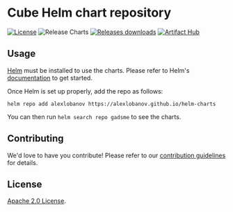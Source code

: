 # Cube Helm chart repository

[![License](https://img.shields.io/badge/License-Apache%202.0-blue.svg)](https://opensource.org/licenses/Apache-2.0) ![Release Charts](https://github.com/gadsme/charts/workflows/Release%20Charts/badge.svg?branch=main) [![Releases downloads](https://img.shields.io/github/downloads/gadsme/charts/total.svg)](https://github.com/gadsme/charts/releases) [![Artifact Hub](https://img.shields.io/endpoint?url=https://artifacthub.io/badge/repository/gadsme)](https://artifacthub.io/packages/search?repo=gadsme)

## Usage

[Helm](https://helm.sh) must be installed to use the charts.
Please refer to Helm's [documentation](https://helm.sh/docs/) to get started.

Once Helm is set up properly, add the repo as follows:

```console
helm repo add alexlobanov https://alexlobanov.github.io/helm-charts
```

You can then run `helm search repo gadsme` to see the charts.

## Contributing

We'd love to have you contribute! Please refer to our [contribution guidelines](https://github.com/gadsme/charts/blob/main/CONTRIBUTING.md) for details.

## License

[Apache 2.0 License](https://github.com/gadsme/charts/blob/main/LICENSE.md).
